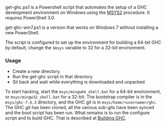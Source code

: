 get-ghc.ps1 is a Powershell script that automates the setup of a GHC development environment on Windows using the [MSYS2](https://ghc.haskell.org/trac/ghc/wiki/Building/Preparation/Windows/MSYS2) procedure. It requires PowerShell 3.0.

get-ghc-win7.ps1 is a version that works on Windows 7 without installing a new PowerShell.

The script is configured to set up the environment for building a 64-bit GHC by default, change the `$msys` variable to 32 for a 32-bit environment.

### Usage
 - Create a new directory.
 - Run the get-ghc script in that directory
 - Sit back and wait while everything is downloaded and unpacked

To start hacking, start the `msys/mingw64_shell.bat` for a 64-bit environment, or `msys/mingw32_shell.bat`  for a 32-bit. The bootstrap compiler is in the `msys/ghc-7.6.3` directory, and the GHC git is in `msys/home/<username>/ghc`. The GHC git has been cloned, all the various sub-gits have been synced and the boot script has been run. What remains is to run the configure script and to build GHC. That is described at [Building GHC](https://ghc.haskell.org/trac/ghc/wiki/Building/Hacking).
